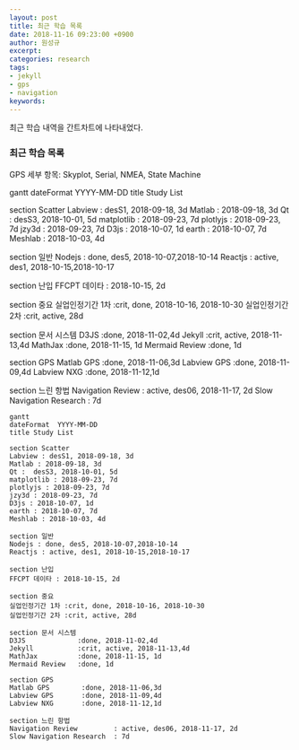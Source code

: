 ```yaml
---
layout: post
title: 최근 학습 목록
date: 2018-11-16 09:23:00 +0900
author: 원성규
excerpt: 
categories: research
tags:
- jekyll
- gps
- navigation
keywords:
---
```


최근 학습 내역을 간트차트에 나타내었다.


### 최근 학습 목록

GPS 세부 항목: Skyplot, Serial, NMEA, State Machine

<div class="mermaid">
gantt
dateFormat  YYYY-MM-DD
title Study List

section Scatter
Labview : desS1, 2018-09-18, 3d
Matlab : 2018-09-18, 3d
Qt :  desS3, 2018-10-01, 5d
matplotlib : 2018-09-23, 7d
plotlyjs : 2018-09-23, 7d
jzy3d : 2018-09-23, 7d
D3js : 2018-10-07, 1d
earth : 2018-10-07, 7d
Meshlab : 2018-10-03, 4d

section 일반
Nodejs : done, des5, 2018-10-07,2018-10-14 
Reactjs : active, des1, 2018-10-15,2018-10-17

section 난입
FFCPT 데이타 : 2018-10-15, 2d

section 중요
실업인정기간 1차 :crit, done, 2018-10-16, 2018-10-30
실업인정기간 2차 :crit, active, 28d

section 문서 시스템
D3JS             :done, 2018-11-02,4d
Jekyll           :crit, active, 2018-11-13,4d
MathJax          :done, 2018-11-15, 1d
Mermaid Review   :done, 1d

section GPS
Matlab GPS        :done, 2018-11-06,3d
Labview GPS       :done, 2018-11-09,4d
Labview NXG       :done, 2018-11-12,1d

section 느린 항법
Navigation Review         : active, des06, 2018-11-17, 2d
Slow Navigation Research  : 7d
</div>

```mermaid
gantt
dateFormat  YYYY-MM-DD
title Study List

section Scatter
Labview : desS1, 2018-09-18, 3d
Matlab : 2018-09-18, 3d
Qt :  desS3, 2018-10-01, 5d
matplotlib : 2018-09-23, 7d
plotlyjs : 2018-09-23, 7d
jzy3d : 2018-09-23, 7d
D3js : 2018-10-07, 1d
earth : 2018-10-07, 7d
Meshlab : 2018-10-03, 4d

section 일반
Nodejs : done, des5, 2018-10-07,2018-10-14 
Reactjs : active, des1, 2018-10-15,2018-10-17

section 난입
FFCPT 데이타 : 2018-10-15, 2d

section 중요
실업인정기간 1차 :crit, done, 2018-10-16, 2018-10-30
실업인정기간 2차 :crit, active, 28d

section 문서 시스템
D3JS             :done, 2018-11-02,4d
Jekyll           :crit, active, 2018-11-13,4d
MathJax          :done, 2018-11-15, 1d
Mermaid Review   :done, 1d

section GPS
Matlab GPS        :done, 2018-11-06,3d
Labview GPS       :done, 2018-11-09,4d
Labview NXG       :done, 2018-11-12,1d

section 느린 항법
Navigation Review         : active, des06, 2018-11-17, 2d
Slow Navigation Research  : 7d
```

